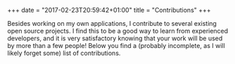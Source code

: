 +++
date = "2017-02-23T20:59:42+01:00"
title = "Contributions"
+++

Besides working on my own applications, I contribute to several existing open
source projects. I find this to be a good way to learn from experienced
developers, and it is very satisfactory knowing that your work will be used by
more than a few people! Below you find a (probably incomplete, as I will likely
forget some) list of contributions.

